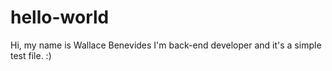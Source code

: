 # hello-world
Hi, my name is Wallace Benevides
I'm back-end developer and it's a simple test file.
:)
